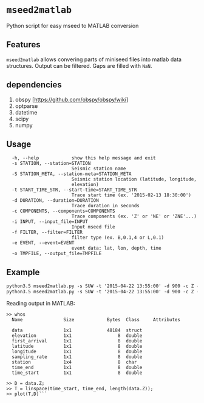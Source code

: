 # `mseed2matlab`
Python script for easy mseed to MATLAB conversion

## Features

`mseed2matlab` allows convering parts of miniseed files into matlab data structures. Output can be filtered. Gaps are filled with `NaN`.

## dependencies

1. obspy [https://github.com/obspy/obspy/wiki]
2. optparse
3. datetime
4. scipy
5. numpy

## Usage
```
  -h, --help            show this help message and exit
  -s STATION, --station=STATION
                        Seismic station name
  -S STATION_META, --station-meta=STATION_META
                        Seismic station location (latitude, longitude,
                        elevation)
  -t START_TIME_STR, --start-time=START_TIME_STR
                        Trace start time (ex. '2015-02-13 18:30:00')
  -d DURATION, --duration=DURATION
                        Trace duration in seconds
  -c COMPONENTS, --components=COMPONENTS
                        Trace components (ex. 'Z' or 'NE' or 'ZNE'...)
  -i INPUT, --input_file=INPUT
                        Input mseed file
  -f FILTER, --filter=FILTER
                        filter type (ex. B,0.1,4 or L,0.1)
  -e EVENT, --event=EVENT
                        event data: lat, lon, depth, time
  -o TMPFILE, --output_file=TMPFILE
```

## Example

```python3.5 mseed2matlab.py -s SUW -t '2015-04-22 13:55:00' -d 900 -c Z -i '2015112.mseed' -o SUW_bandpass.mat -f 'B,0.1,4'
python3.5 mseed2matlab.py -s SUW -t '2015-04-22 13:55:00' -d 900 -c Z -i '2015112.mseed' -o SUW_highpass.mat -f 'H,2.5'
python3.5 mseed2matlab.py -s SUW -t '2015-04-22 13:55:00' -d 900 -c Z -i '2015112.mseed' -o SUW_lowpass.mat -f 'L,0.1'
```

Reading output in MATLAB:
```>> load('SUW_highpass.mat')
>> whos
  Name               Size            Bytes  Class     Attributes

  data               1x1             48184  struct              
  elevation          1x1                 8  double              
  first_arrival      1x1                 8  double              
  latitude           1x1                 8  double              
  longitude          1x1                 8  double              
  sampling_rate      1x1                 8  double              
  station            1x4                 8  char                
  time_end           1x1                 8  double              
  time_start         1x1                 8  double              

>> D = data.Z;
>> T = linspace(time_start, time_end, length(data.Z));
>> plot(T,D)```
